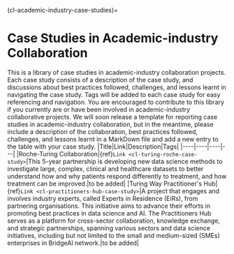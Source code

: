(cl-academic-industry-case-studies)=
# Case Studies in Academic-industry Collaboration
This is a library of case studies in academic-industry collaboration projects. Each case study consists of a description of the case study, and discussions about best practices followed, challenges, and lessons learnt in navigating the case study. Tags will be added to each case study for easy referencing and navigation.
You are encouraged to contribute to this library if you currently are or have been involved in academic-industry collaborative projects. We will soon release a template for reporting case studies in academic-industry collaboration, but in the meantime, please include a description of the collaboration, best practices followed, challenges, and lessons learnt in a MarkDown file and add a new entry to the table with your case study.
|Title|Link|Description|Tags|
|----|----|----|---|
|Roche-Turing Collaboration|{ref}`Link <cl-turing-roche-case-study>`|This 5-year partnership is developing new data science methods to investigate large, complex, clinical and healthcare datasets to better understand how and why patients respond differently to treatment, and how treatment can be improved.|to be added|
|Turing Way Practitioner's Hub|{ref}`Link <cl-practitioners-hub-case-study>`|A project that engages and involves industry experts, called Experts in Residence (EiRs), from partnering organisations. This initiative aims to advance their efforts in promoting best practices in data science and AI. The Practitioners Hub serves as a platform for cross-sector collaboration, knowledge exchange, and strategic partnerships, spanning various sectors and data science initiatives, including but not limited to the small and medium-sized (SMEs) enterprises in BridgeAI network.|to be added|
